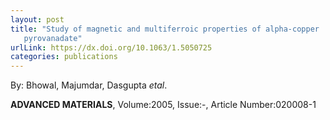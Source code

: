```yaml
---
layout: post
title: "Study of magnetic and multiferroic properties of alpha-copper
   pyrovanadate"
urlLink: https://dx.doi.org/10.1063/1.5050725
categories: publications
---
```

By: Bhowal, Majumdar, Dasgupta *etal*.

**ADVANCED MATERIALS**, Volume:2005, Issue:-, Article Number:020008-1
